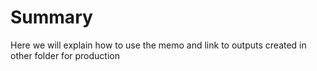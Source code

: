 # Summary

Here we will explain how to use the memo and link to outputs created in other folder for production

